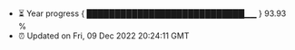 - ⏳ Year progress { ████████████████████████████▁▁ } 93.93 %
- ⏰ Updated on Fri, 09 Dec 2022 20:24:11 GMT

